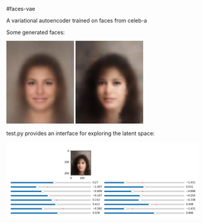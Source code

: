 #faces-vae

A variational autoencoder trained on faces from celeb-a

Some generated faces:

![image](https://github.com/dmpribak/faces-vae/blob/1831795373bb949aacd230831909a03c0659b374/generated.jpg)
![image](https://github.com/dmpribak/faces-vae/blob/8737faf0999ea7ccd470581437149db8dfbbfd20/reconstructed.jpg)

test.py provides an interface for exploring the latent space:

![image](https://github.com/dmpribak/faces-vae/blob/c18f2d376fcb9331ad4b7402dea6478c52467025/latent_explorer.png)
